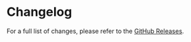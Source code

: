 # Changelog

For a full list of changes, please refer to the
[GitHub Releases](https://github.com/manzt/marimo-lsp/releases).
